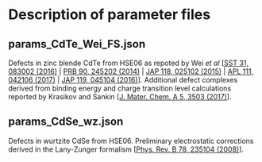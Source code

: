 # Description of parameter files

## **params_CdTe_Wei_FS.json**
Defects in zinc blende CdTe from HSE06 as repoted by Wei *et al* [[SST 31, 083002 (2016)](https://iopscience.iop.org/article/10.1088/0268-1242/31/8/083002/meta) | [PRB 90, 245202 (2014)](https://journals.aps.org/prb/abstract/10.1103/PhysRevB.90.245202) | [JAP 118, 025102 (2015)](https://aip.scitation.org/doi/full/10.1063/1.4926748) | [APL 111, 042106 (2017)](https://aip.scitation.org/doi/full/10.1063/1.4986077) | [JAP 119, 045104 (2016)](https://aip.scitation.org/doi/full/10.1063/1.4940722)]. Additional defect complexes derived from binding energy and charge transition level calculations reported by Krasikov and Sankin [[J. Mater. Chem. A 5, 3503 (2017)](https://pubs.rsc.org/en/content/articlelanding/2017/ta/c6ta09155e)].

## **params_CdSe_wz.json**
Defects in wurtzite CdSe from HSE06. Preliminary electrostatic corrections derived in the Lany-Zunger formalism [[Phys. Rev. B 78, 235104 (2008)](https://journals.aps.org/prb/abstract/10.1103/PhysRevB.78.235104)].
